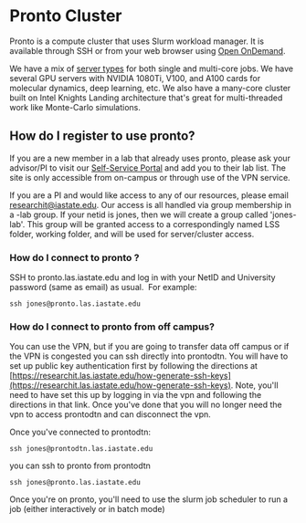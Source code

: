# Pronto Cluster

Pronto is a compute cluster that uses Slurm workload manager. It is available through SSH or from your web browser using [Open OnDemand](ondemand/index.md).

We have a mix of [server types](hardware.md) for both single and multi-core jobs. We have several GPU servers with NVIDIA 1080Ti, V100, and A100 cards for molecular dynamics, deep learning, etc. We also have a many-core cluster built on Intel Knights Landing architecture that's great for multi-threaded work like Monte-Carlo simulations.

## How do I register to use pronto?

If you are a new member in a lab that already uses pronto, please ask your advisor/PI to visit our [Self-Service Portal](https://diy.las.iastate.edu/) and add you to their lab list. The site is only accessible from on-campus or through use of the VPN service.

If you are a PI and would like access to any of our resources, please email researchit@iastate.edu.  Our access is all handled via group membership in a -lab group.  If your netid is jones, then we will create a group called 'jones-lab'. This group will be granted access to a correspondingly named LSS folder, working folder, and will be used for server/cluster access.

### How do I connect to pronto ?

SSH to pronto.las.iastate.edu and log in with your NetID and University password (same as email) as usual.  For example:

```
ssh jones@pronto.las.iastate.edu
```

### How do I connect to pronto from off campus?

You can use the VPN, but if you are going to transfer data off campus or if the VPN is congested you can ssh directly into prontodtn. You will have to set up public key authentication first by following the directions at [https://researchit.las.iastate.edu/how-generate-ssh-keys](https://researchit.las.iastate.edu/how-generate-ssh-keys). Note, you'll need to have set this up by logging in via the vpn and following the directions in that link. Once you've done that you will no longer need the vpn to access prontodtn and can disconnect the vpn.

Once you've connected to prontodtn:

```
ssh jones@prontodtn.las.iastate.edu
```

you can ssh to pronto from prontodtn

```
ssh jones@pronto.las.iastate.edu
```

Once you're on pronto, you'll need to use the slurm job scheduler to run a job (either interactively or in batch mode)
